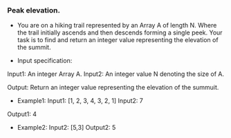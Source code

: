 ### Peak elevation.

- You are on a hiking trail represented by an Array A of length N. Where the trail initially ascends and then descends forming a single peek. Your task is to find and return an integer value representing the elevation of the summit.

- Input specification:

Input1: An integer Array A.
Input2: An integer value N denoting the size of A.

Output:
Return an integer value representing the elevation of the summuit.

- Example1:
Input1: [1, 2, 3, 4, 3, 2, 1]
Input2: 7

Output1:
4

- Example2:
Input2: [5,3]
Output2: 5
